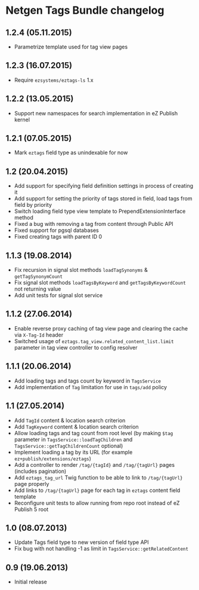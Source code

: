 Netgen Tags Bundle changelog
============================

1.2.4 (05.11.2015)
------------------

* Parametrize template used for tag view pages

1.2.3 (16.07.2015)
------------------

* Require `ezsystems/eztags-ls` 1.x

1.2.2 (13.05.2015)
------------------

* Support new namespaces for search implementation in eZ Publish kernel

1.2.1 (07.05.2015)
------------------

* Mark `eztags` field type as unindexable for now

1.2 (20.04.2015)
----------------

* Add support for specifying field definition settings in process of creating it
* Add support for setting the priority of tags stored in field, load tags from field by priority
* Switch loading field type view template to PrependExtensionInterface method
* Fixed a bug with removing a tag from content through Public API
* Fixed support for pgsql databases
* Fixed creating tags with parent ID 0


1.1.3 (19.08.2014)
------------------

* Fix recursion in signal slot methods `loadTagSynonyms` & `getTagSynonymCount`
* Fix signal slot methods `loadTagsByKeyword` and `getTagsByKeywordCount` not returning value
* Add unit tests for signal slot service


1.1.2 (27.06.2014)
------------------

* Enable reverse proxy caching of tag view page and clearing the cache via `X-Tag-Id` header
* Switched usage of `eztags.tag_view.related_content_list.limit` parameter in tag view controller to config resolver


1.1.1 (20.06.2014)
------------------

* Add loading tags and tags count by keyword in `TagsService`
* Add implementation of `Tag` limitation for use in `tags/add` policy


1.1 (27.05.2014)
----------------

* Add `TagId` content & location search criterion
* Add `TagKeyword` content & location search criterion
* Allow loading tags and tag count from root level (by making `$tag` parameter in `TagsService::loadTagChildren` and `TagsService::getTagChildrenCount` optional)
* Implement loading a tag by its URL (for example `ez+publish/extensions/eztags`)
* Add a controller to render `/tag/{tagId}` and `/tag/{tagUrl}` pages (includes pagination)
* Add `eztags_tag_url` Twig function to be able to link to `/tag/{tagUrl}` page properly
* Add links to `/tag/{tagUrl}` page for each tag in `eztags` content field template
* Reconfigure unit tests to allow running from repo root instead of eZ Publish 5 root


1.0 (08.07.2013)
----------------

* Update Tags field type to new version of field type API
* Fix bug with not handling -1 as limit in `TagsService::getRelatedContent`


0.9 (19.06.2013)
----------------

* Initial release

